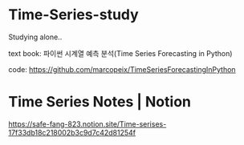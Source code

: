 # Time-Series-study
Studying alone..

text book: 파이썬 시계열 예측 분석(Time Series Forecasting in Python)

code: https://github.com/marcopeix/TimeSeriesForecastingInPython

# Time Series Notes | Notion
https://safe-fang-823.notion.site/Time-serises-17f33db18c218002b3c9d7c42d81254f
